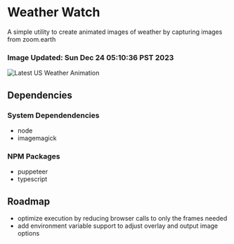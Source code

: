 # Weather Watch

A simple utility to create animated images of weather by capturing images from zoom.earth

### Image Updated: Sun Dec 24 05:10:36 PST 2023

![Latest US Weather Animation](animations/2023-12-24.webp)

## Dependencies
### System Dependendencies
* node
* imagemagick
### NPM Packages
* puppeteer
* typescript

## Roadmap
* optimize execution by reducing browser calls to only the frames needed
* add environment variable support to adjust overlay and output image options
